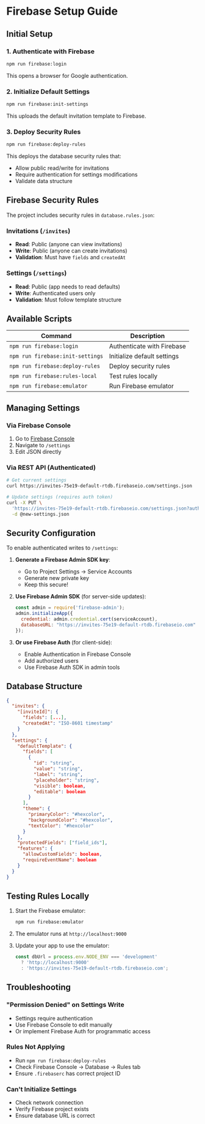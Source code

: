 # Firebase Setup Guide

## Initial Setup

### 1. Authenticate with Firebase
```bash
npm run firebase:login
```
This opens a browser for Google authentication.

### 2. Initialize Default Settings
```bash
npm run firebase:init-settings
```
This uploads the default invitation template to Firebase.

### 3. Deploy Security Rules
```bash
npm run firebase:deploy-rules
```
This deploys the database security rules that:
- Allow public read/write for invitations
- Require authentication for settings modifications
- Validate data structure

## Firebase Security Rules

The project includes security rules in `database.rules.json`:

### Invitations (`/invites`)
- **Read**: Public (anyone can view invitations)
- **Write**: Public (anyone can create invitations)
- **Validation**: Must have `fields` and `createdAt`

### Settings (`/settings`)
- **Read**: Public (app needs to read defaults)
- **Write**: Authenticated users only
- **Validation**: Must follow template structure

## Available Scripts

| Command | Description |
|---------|------------|
| `npm run firebase:login` | Authenticate with Firebase |
| `npm run firebase:init-settings` | Initialize default settings |
| `npm run firebase:deploy-rules` | Deploy security rules |
| `npm run firebase:rules-local` | Test rules locally |
| `npm run firebase:emulator` | Run Firebase emulator |

## Managing Settings

### Via Firebase Console
1. Go to [Firebase Console](https://console.firebase.google.com/project/invites-75e19/database/invites-75e19-default-rtdb/data)
2. Navigate to `/settings`
3. Edit JSON directly

### Via REST API (Authenticated)
```bash
# Get current settings
curl https://invites-75e19-default-rtdb.firebaseio.com/settings.json

# Update settings (requires auth token)
curl -X PUT \
  'https://invites-75e19-default-rtdb.firebaseio.com/settings.json?auth=YOUR_TOKEN' \
  -d @new-settings.json
```

## Security Configuration

To enable authenticated writes to `/settings`:

1. **Generate a Firebase Admin SDK key**:
   - Go to Project Settings → Service Accounts
   - Generate new private key
   - Keep this secure!

2. **Use Firebase Admin SDK** (for server-side updates):
   ```javascript
   const admin = require('firebase-admin');
   admin.initializeApp({
     credential: admin.credential.cert(serviceAccount),
     databaseURL: "https://invites-75e19-default-rtdb.firebaseio.com"
   });
   ```

3. **Or use Firebase Auth** (for client-side):
   - Enable Authentication in Firebase Console
   - Add authorized users
   - Use Firebase Auth SDK in admin tools

## Database Structure

```json
{
  "invites": {
    "[inviteId]": {
      "fields": [...],
      "createdAt": "ISO-8601 timestamp"
    }
  },
  "settings": {
    "defaultTemplate": {
      "fields": [
        {
          "id": "string",
          "value": "string", 
          "label": "string",
          "placeholder": "string",
          "visible": boolean,
          "editable": boolean
        }
      ],
      "theme": {
        "primaryColor": "#hexcolor",
        "backgroundColor": "#hexcolor",
        "textColor": "#hexcolor"
      }
    },
    "protectedFields": ["field_ids"],
    "features": {
      "allowCustomFields": boolean,
      "requireEventName": boolean
    }
  }
}
```

## Testing Rules Locally

1. Start the Firebase emulator:
   ```bash
   npm run firebase:emulator
   ```

2. The emulator runs at `http://localhost:9000`

3. Update your app to use the emulator:
   ```javascript
   const dbUrl = process.env.NODE_ENV === 'development' 
     ? 'http://localhost:9000' 
     : 'https://invites-75e19-default-rtdb.firebaseio.com';
   ```

## Troubleshooting

### "Permission Denied" on Settings Write
- Settings require authentication
- Use Firebase Console to edit manually
- Or implement Firebase Auth for programmatic access

### Rules Not Applying
- Run `npm run firebase:deploy-rules`
- Check Firebase Console → Database → Rules tab
- Ensure `.firebaserc` has correct project ID

### Can't Initialize Settings
- Check network connection
- Verify Firebase project exists
- Ensure database URL is correct